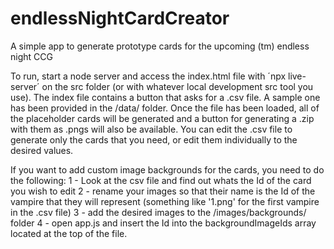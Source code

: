 # endlessNightCardCreator
A simple app to generate prototype cards for the upcoming (tm) endless night CCG

To run, start a node server and access the index.html file with ´npx live-server´ on the src folder (or with whatever local development src tool you use). 
The index file contains a button that asks for a .csv file. A sample one has been provided in the /data/ folder. 
Once the file has been loaded, all of the placeholder cards will be generated and a button for generating a .zip with them as .pngs will also be available. 
You can edit the .csv file to generate only the cards that you need, or edit them individually to the desired values. 

If you want to add custom image backgrounds for the cards, you need to do the following: 
1 - Look at the csv file and find out whats the Id of the card you wish to edit
2 - rename your images so that their name is the Id of the vampire that they will represent (something like '1.png' for the first vampire in the .csv file)
3 - add the desired images to the /images/backgrounds/ folder
4 - open app.js and insert the Id into the backgroundImageIds array located at the top of the file. 
